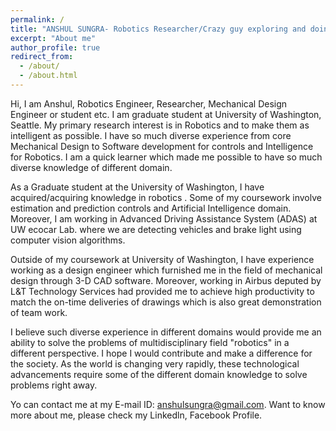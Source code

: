 ```yaml
---
permalink: /
title: "ANSHUL SUNGRA- Robotics Researcher/Crazy guy exploring and doing crazy things by taking risks"
excerpt: "About me"
author_profile: true
redirect_from: 
  - /about/
  - /about.html
---
```


Hi, I am Anshul, Robotics Engineer, Researcher, Mechanical Design Engineer or student etc. I am graduate student at University of Washington, Seattle. My primary research interest is in Robotics and to make them as intelligent as possible. I have so much diverse experience from core Mechanical Design to Software development for controls and Intelligence for Robotics. I am a quick learner which made me possible to have so much diverse knowledge of different domain.  

As a Graduate student at the University of Washington, I have acquired/acquiring knowledge in robotics . Some of my coursework involve estimation and prediction controls and Artificial Intelligence domain.  Moreover, I am working in Advanced Driving Assistance System (ADAS) at UW ecocar Lab. where we are detecting vehicles and brake light using computer vision algorithms. 

Outside of my coursework at University of Washington, I have experience working as a design engineer which furnished me in the field of mechanical design through 3-D CAD software. Moreover, working in Airbus deputed by L&T Technology Services had provided me to achieve high productivity to match the on-time deliveries of drawings which is also great demonstration of team work.

I believe such diverse experience in different domains would provide me an ability to solve the problems of multidisciplinary field "robotics" in a different perspective. I hope I would contribute and make a difference for the society. As the world is changing very rapidly, these technological advancements require some of the different domain knowledge to solve problems right away.

Yo can contact me at my E-mail ID: anshulsungra@gmail.com. Want to know more about me, please check my Linkedln, Facebook Profile.
